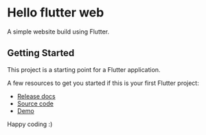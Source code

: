 # Hello flutter web

A simple website build using Flutter.

## Getting Started

This project is a starting point for a Flutter application.

A few resources to get you started if this is your first Flutter project:

- [Release docs](https://flutter.dev/docs/deployment/web)
- [Source code](https://github.com/kzjn10/Flutter_Web_LandingPage)
- [Demo](https://kzjn10.github.io/#/)

Happy coding :)
